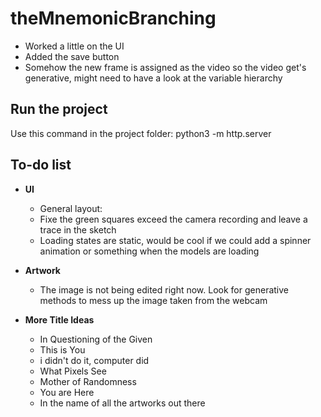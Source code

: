 # theMnemonicBranching

- Worked a little on the UI
- Added the save button
- Somehow the new frame is assigned as the video so the video get's generative, might need to have a look at the variable hierarchy

## Run the project
Use this command in the project folder:
python3 -m http.server

## To-do list
- **UI**
    - General layout: 
    - Fixe the green squares exceed the camera recording and leave a trace in the sketch
    - Loading states are static, would be cool if we could add a spinner animation or something when the models are loading

- **Artwork**
    - The image is not being edited right now. Look for generative methods to mess up the image taken from the webcam


- **More Title Ideas**
    - In Questioning of the Given
    - This is You
    - i didn't do it, computer did
    - What Pixels See
    - Mother of Randomness
    - You are Here
    - In the name of all the artworks out there
